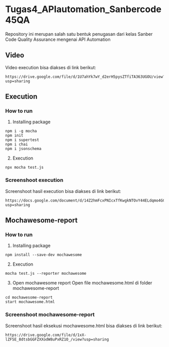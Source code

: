 # Tugas4_APIautomation_Sanbercode45QA
Repository ini merupan salah satu bentuk penugasan dari kelas Sanber Code Quality Assurance mengenai API Automation
## Video
Video execution bisa diakses di link berikut:
```
https://drive.google.com/file/d/1U7ahYk7wY_d2erH5pysZTfiTA363UGOU/view?usp=sharing
```
## Execution
### How to run
1. Installing package
```
npm i -g mocha
npm init
npm i supertest
npm i chai
npm i jsonschema
```
2. Execution
```
npx mocha test.js
```   
### Screenshoot execution
Screenshoot hasil execution bisa diakses di link berikut:
```
https://docs.google.com/document/d/14Z2hmFcxPNIcxTfKwgkNTOvY44ELdqmo4GCjgfSAKCA/edit?usp=sharing
```
## Mochawesome-report
### How to run
1. Installing package
```
npm install --save-dev mochawesome
```
2. Execution
```
mocha test.js --reporter mochawesome
```
3. Open mochawesome report
Open file mochawesome.html di folder mochawesome-report
```
cd mochawesome-report
start mochawesome.html
```
### Screenshoot mochawesome-report
Screenshoot hasil eksekusi mochawesome.html bisa diakses di link berikut:
```
https://drive.google.com/file/d/1xX-lZFSE_8dtsbGGFZXXodW8uPxRZ1O_/view?usp=sharing
```
